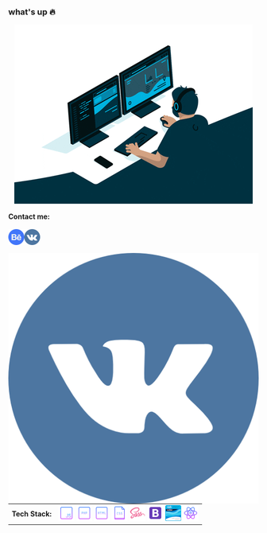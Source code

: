 ### what's up :fire:
<p align="center"><img src="https://github.com/TheZnat/TheZnat/blob/main/fr.gif"><p>
<strong>Contact me:</strong><br><br>
<a href="https://www.behance.net/Znat">
  <img align="left" alt="behance" width="32px" src="behance.png" />
 </a>
 <a href="https://vk.com/theznat7">
  <img align="left" alt="Vk" width="32px" src="vk.png" />
 </a> 
 <br/>
 <br/>
  
  <table align="center" cellspacing="0" cellpadding="0"  background-color:white>
  <tr>
    <td valign="middle">
      <strong>Tech Stack:</strong>
    </td>  
    <td valign="middle">
    <img width="32" src="https://github.com/TheZnat/TheZnat/blob/main/icons/icons8-javascript-64.png">
    <img width="32" src="https://github.com/TheZnat/TheZnat/blob/main/icons/icons8-php-64.png">
    <img width="32" src="https://github.com/TheZnat/TheZnat/blob/main/icons/icons8-html-64.png">
    <img width="32" src="https://github.com/TheZnat/TheZnat/blob/main/icons/icons8-css-файл-64.png">
    <img width="32" src="https://github.com/TheZnat/TheZnat/blob/main/icons/icons8-sass-96.png">
    <img width="32" src="https://github.com/TheZnat/TheZnat/blob/main/icons/icons8-bootstrap-96.png">
    <img width="32" src="https://github.com/TheZnat/TheZnat/blob/main/ccna-introduction-to-networks%20(1).png">
    <img width="32" src="https://github.com/TheZnat/TheZnat/blob/main/icons/icons8-react-native-64.png">
    </td>
  </tr>  
     <img align="left"  src="vk.png" src="https://www.codewars.com/users/TheZnat/badges/large"/>
</table>

  


